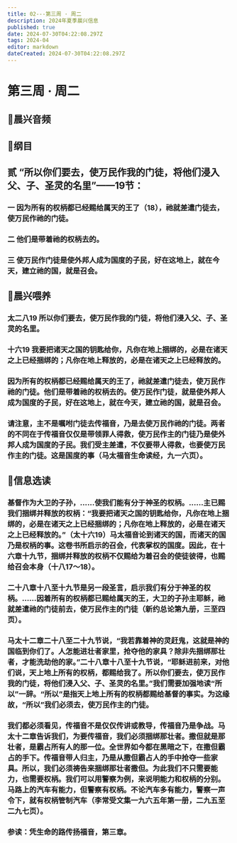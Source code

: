 ```yaml
---
title: 02---第三周 · 周二
description: 2024年夏季晨兴信息
published: true
date: 2024-07-30T04:22:08.297Z
tags: 2024-04
editor: markdown
dateCreated: 2024-07-30T04:22:08.297Z
---
```


# 第三周 · 周二
## 🎵晨兴音频

## 📖纲目

## **贰**    **“所以你们要去，使万民作我的门徒，将他们浸入父、子、圣灵的名里”——19节：**

### 一    因为所有的权柄都已经赐给属天的王了（18），祂就差遣门徒去，使万民作祂的门徒。

### 二    他们是带着祂的权柄去的。

### 三    使万民作门徒是使外邦人成为国度的子民，好在这地上，就在今天，建立祂的国，就是召会。

## 📖晨兴喂养

### 太二八19    所以你们要去，使万民作我的门徒，将他们浸入父、子、圣灵的名里。

### 十六19    我要把诸天之国的钥匙给你，凡你在地上捆绑的，必是在诸天之上已经捆绑的；凡你在地上释放的，必是在诸天之上已经释放的。

### 因为所有的权柄都已经赐给属天的王了，祂就差遣门徒去，使万民作祂的门徒。他们是带着祂的权柄去的。使万民作门徒，就是使外邦人成为国度的子民，好在这地上，就在今天，建立祂的国，就是召会。

### 请注意，主不是嘱咐门徒去传福音，乃是去使万民作祂的门徒。两者的不同在于传福音仅仅是带领罪人得救，使万民作主的门徒乃是使外邦人成为国度的子民。我们受主差遣，不仅要带人得救，也要使万民作主的门徒。这是国度的事（马太福音生命读经，九一六页）。

## 📖信息选读

### 基督作为大卫的子孙，……使我们能有分于神圣的权柄。……主已赐我们捆绑并释放的权柄：“我要把诸天之国的钥匙给你，凡你在地上捆绑的，必是在诸天之上已经捆绑的；凡你在地上释放的，必是在诸天之上已经释放的。”（太十六19）马太福音论到诸天的国，而诸天的国乃是权柄的事。这卷书所启示的召会，代表掌权的国度。因此，在十六章十九节，捆绑并释放的权柄不仅赐给为着召会的使徒彼得，也赐给召会本身（十八17～18）。

### 二十八章十八至十九节是另一段圣言，启示我们有分于神圣的权柄。……因着所有的权柄都已赐给属天的王，大卫的子孙主耶稣，祂就差遣祂的门徒前去，使万民作主的门徒（新约总论第九册，三至四页）。

### 马太十二章二十八至二十九节说，“我若靠着神的灵赶鬼，这就是神的国临到你们了。人怎能进壮者家里，抢夺他的家具？除非先捆绑那壮者，才能洗劫他的家。”二十八章十八至十九节说，“耶稣进前来，对他们说，天上地上所有的权柄，都赐给我了。所以你们要去，使万民作我的门徒，将他们浸入父、子、圣灵的名里。”我们需要加强地读“所以”一辞。“所以”是指天上地上所有的权柄都赐给基督的事实。为这缘故，“所以”我们必须去，使万民作主的门徒。

### 我们都必须看见，传福音不是仅仅传讲或教导，传福音乃是争战。马太十二章告诉我们，为要传福音，我们必须捆绑那壮者。撒但就是那壮者，是霸占所有人的那一位。全世界如今都在黑暗之下，在撒但霸占的手下。传福音带人归主，乃是从撒但霸占人的手中抢夺一些家具。所以，我们必须祷告来捆绑那壮者撒但。为此我们不只需要能力，也需要权柄。我们可以用警察为例，来说明能力和权柄的分别。马路上的汽车有能力，但警察有权柄。不论汽车多有能力，警察一声令下，就有权柄管制汽车（李常受文集一九六五年第一册，二九五至二九七页）。

### 参读：凭生命的路传扬福音，第三章。
<!-- Google tag (gtag.js) -->
<script async src="https://www.googletagmanager.com/gtag/js?id=G-1P8709Z16T"></script>
<script>
  window.dataLayer = window.dataLayer || [];
  function gtag(){dataLayer.push(arguments);}
  gtag('js', new Date());

  gtag('config', 'G-1P8709Z16T');
</script>
